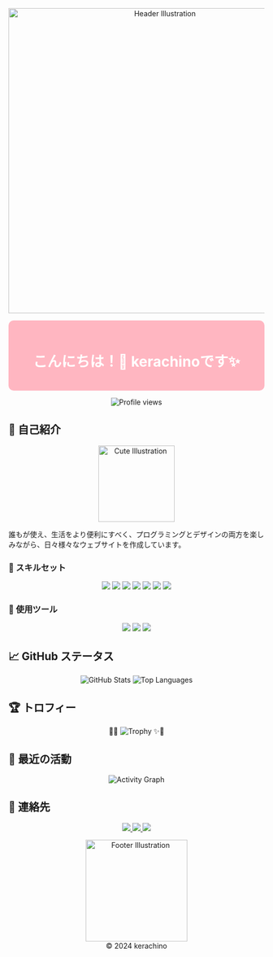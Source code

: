 <!-- ヘッダー -->
<p align="center">
  <img src="https://i.imgur.com/あなたの可愛いヘッダーイラスト.png" alt="Header Illustration" width="600"/>
</p>

<!-- 挨拶セクション -->
<div align="center" style="background-color: #FFB6C1; padding: 20px; border-radius: 10px;">
  <h1 style="color: white;">
    こんにちは！👋  
    kerachinoです✨
  </h1>
</div>

<!-- プロフィール閲覧カウンター -->
<p align="center">
  <img src="https://komarev.com/ghpvc/?username=kerachino&style=flat&color=FFB6C1" alt="Profile views" />
</p>

<!-- 自己紹介セクション -->

## 🌈 自己紹介

<p align="center">
  <img src="https://i.imgur.com/あなたの可愛いイラスト.png" alt="Cute Illustration" width="150"/>
</p>

誰もが使え、生活をより便利にすべく、プログラミングとデザインの両方を楽しみながら、日々様々なウェブサイトを作成しています。

### 💖 スキルセット

<p align="center">
  <!-- スキルセットのバッジをピンクに統一 -->
  <img src="https://img.shields.io/badge/JavaScript-FFB6C1?style=for-the-badge&logo=javascript&logoColor=white" />
  <img src="https://img.shields.io/badge/Python-FFB6C1?style=for-the-badge&logo=python&logoColor=white" />
  <img src="https://img.shields.io/badge/HTML5-FFB6C1?style=for-the-badge&logo=html5&logoColor=white" />
  <img src="https://img.shields.io/badge/CSS3-FFB6C1?style=for-the-badge&logo=css3&logoColor=white" />
  <img src="https://img.shields.io/badge/React-FFB6C1?style=for-the-badge&logo=react&logoColor=white" />
  <img src="https://img.shields.io/badge/TailwindCSS-FFB6C1?style=for-the-badge&logo=tailwind-css&logoColor=white" />
  <img src="https://img.shields.io/badge/Figma-FFB6C1?style=for-the-badge&logo=figma&logoColor=white" />
</p>

### 🌟 使用ツール

<p align="center">
  <!-- 使用ツールのバッジをピンクに統一 -->
  <img src="https://img.shields.io/badge/Adobe%20XD-FFB6C1?style=for-the-badge&logo=adobe-xd&logoColor=white" />
  <img src="https://img.shields.io/badge/VS%20Code-FFB6C1?style=for-the-badge&logo=visual-studio-code&logoColor=white" />
  <img src="https://img.shields.io/badge/Git-FFB6C1?style=for-the-badge&logo=git&logoColor=white" />
</p>

## 📈 GitHub ステータス

<p align="center">
  <img src="https://github-readme-stats.vercel.app/api?username=kerachino&show_icons=true&theme=pink&hide_border=true&count_private=true&title_color=FFB6C1&icon_color=FFB6C1&text_color=333333&bg_color=FFFFFF" alt="GitHub Stats" />
  <img src="https://github-readme-stats.vercel.app/api/top-langs/?username=kerachino&layout=compact&theme=pink&hide_border=true&title_color=FFB6C1&text_color=333333&bg_color=FFFFFF" alt="Top Languages" />
</p>

## 🏆 トロフィー

<p align="center">
  🎀✨
  <img src="https://github-profile-trophy.vercel.app/?username=kerachino&theme=gruvbox&no-bg=true&column=5&row=1&margin-w=15&margin-h=15" alt="Trophy" />
  ✨🎀
</p>

<!-- または、カスタム画像を使用 -->
<!--
<p align="center">
  <img src="https://i.imgur.com/your-custom-pink-trophy.png" alt="Trophy" width="300"/>
</p>
-->

## 📝 最近の活動

<p align="center">
  <img src="https://github-readme-activity-graph.vercel.app/graph?username=kerachino&theme=https://gist.github.com/kerachino/e8815034878414677841d37510b7a653.js&hide_border=true" alt="Activity Graph" />
</p>

## 💌 連絡先

<p align="center">
  <a href="mailto:kerachino@example.com">
    <img src="https://img.shields.io/badge/Email-FFB6C1?style=for-the-badge&logo=gmail&logoColor=white" />
  </a>
  <a href="https://twitter.com/kerachino" target="_blank">
    <img src="https://img.shields.io/badge/Twitter-FFB6C1?style=for-the-badge&logo=twitter&logoColor=white" />
  </a>
  <a href="https://instagram.com/shoh.frf" target="_blank">
    <img src="https://img.shields.io/badge/Instagram-FFB6C1?style=for-the-badge&logo=instagram&logoColor=white" />
  </a>
</p>

<!-- フッター -->
<p align="center">
  <img src="https://i.imgur.com/あなたの可愛いフッターイラスト.png" alt="Footer Illustration" width="200"/>
  <br>
  © 2024 kerachino
</p>
